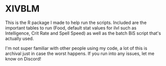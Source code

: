 # XIVBLM
This is the R package I made to help run the scripts. Included are the important tables to run (Food, default stat values for ilvl such as Intelligence, Crit Rate and Spell Speed) as well as the batch BiS script that's actually used.

I'm not super familiar with other people using my code, a lot of this is archival just in case the worst happens. If you run into any issues, let me know on Discord!
